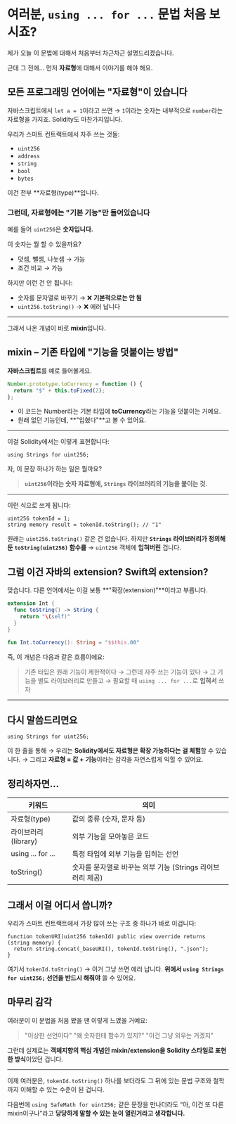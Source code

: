 # 여러분, `using ... for ...` 문법 처음 보시죠?

제가 오늘 이 문법에 대해서 처음부터 차근차근 설명드리겠습니다.

근데 그 전에…
먼저 **자료형**에 대해서 이야기를 해야 해요.

## 모든 프로그래밍 언어에는 "자료형"이 있습니다

자바스크립트에서 `let a = 1`이라고 쓰면
→ `1`이라는 숫자는 내부적으로 `number`라는 자료형을 가지죠.
Solidity도 마찬가지입니다.

우리가 스마트 컨트랙트에서 자주 쓰는 것들:

- `uint256`
- `address`
- `string`
- `bool`
- `bytes`

이건 전부 **자료형(type)**입니다.

### 그런데, 자료형에는 "기본 기능"만 들어있습니다

예를 들어 `uint256`은 **숫자입니다.**

이 숫자는 뭘 할 수 있을까요?

- 덧셈, 뺄셈, 나눗셈 → 가능
- 조건 비교 → 가능

하지만 이런 건 안 됩니다:

- 숫자를 문자열로 바꾸기 → ❌ **기본적으로는 안 됨**
- `uint256.toString()` → ❌ 에러 납니다

---

그래서 나온 개념이 바로 **mixin**입니다.

## mixin – 기존 타입에 "기능을 덧붙이는 방법"

**자바스크립트**를 예로 들어볼게요.

```js
Number.prototype.toCurrency = function () {
  return "$" + this.toFixed(2);
};
```

- 이 코드는 Number라는 기본 타입에 **toCurrency**라는 기능을 덧붙이는 거예요.
- 원래 없던 기능인데, \*\*"입혔다"\*\*고 볼 수 있어요.

---

이걸 Solidity에서는 이렇게 표현합니다:

```solidity
using Strings for uint256;
```

자, 이 문장 하나가 하는 일은 뭘까요?

> **`uint256`이라는 숫자 자료형에, `Strings` 라이브러리의 기능을 붙이는 것.**

---

이런 식으로 쓰게 됩니다:

```solidity
uint256 tokenId = 1;
string memory result = tokenId.toString(); // "1"
```

원래는 `uint256.toString()` 같은 건 없습니다.
하지만 **`Strings` 라이브러리가 정의해둔 `toString(uint256)` 함수를**
→ `uint256` 객체에 **입혀버린** 겁니다.

## 그럼 이건 자바의 extension? Swift의 extension?

맞습니다.
다른 언어에서는 이걸 보통 \*\*"확장(extension)"\*\*이라고 부릅니다.

```swift
extension Int {
  func toString() -> String {
    return "\(self)"
  }
}
```

```kotlin
fun Int.toCurrency(): String = "$$this.00"
```

즉, 이 개념은 다음과 같은 흐름이에요:

> 기존 타입은 원래 기능이 제한적이다
> → 그런데 자주 쓰는 기능이 있다
> → 그 기능을 별도 라이브러리로 만들고
> → 필요할 때 `using ... for ...`로 **입혀서** 쓰자

---

## 다시 말씀드리면요

```solidity
using Strings for uint256;
```

이 한 줄을 통해
→ 우리는 **Solidity에서도 자료형은 확장 가능하다는 걸 체험**할 수 있습니다.
→ 그리고 **자료형 = 값 + 기능**이라는 감각을 자연스럽게 익힐 수 있어요.

## 정리하자면…

| 키워드              | 의미                                                       |
| ------------------- | ---------------------------------------------------------- |
| 자료형(type)        | 값의 종류 (숫자, 문자 등)                                  |
| 라이브러리(library) | 외부 기능을 모아놓은 코드                                  |
| using ... for ...   | 특정 타입에 외부 기능을 입히는 선언                        |
| toString()          | 숫자를 문자열로 바꾸는 외부 기능 (Strings 라이브러리 제공) |

## 그래서 이걸 어디서 씁니까?

우리가 스마트 컨트랙트에서 가장 많이 쓰는 구조 중 하나가 바로 이겁니다:

```solidity
function tokenURI(uint256 tokenId) public view override returns (string memory) {
  return string.concat(_baseURI(), tokenId.toString(), ".json");
}
```

여기서 `tokenId.toString()`
→ 이거 그냥 쓰면 에러 납니다.
**위에서 `using Strings for uint256;` 선언을 반드시 해줘야** 쓸 수 있어요.

## 마무리 감각

여러분이 이 문법을 처음 봤을 땐 이렇게 느꼈을 거예요:

> "이상한 선언이다"
> "왜 숫자한테 함수가 있지?"
> "이건 그냥 외우는 거겠지"

그런데 실제로는
**객체지향의 핵심 개념인 mixin/extension을 Solidity 스타일로 표현한 방식**이었던 겁니다.

---

이제 여러분은,
`tokenId.toString()` 하나를 보더라도
그 뒤에 있는 문법 구조와 철학까지 이해할 수 있는 수준이 된 겁니다.

다음번에 `using SafeMath for uint256;` 같은 문장을 만나더라도
“아, 이건 또 다른 mixin이구나”라고 **당당하게 말할 수 있는 눈이 열린거라고 생각합니다.**
